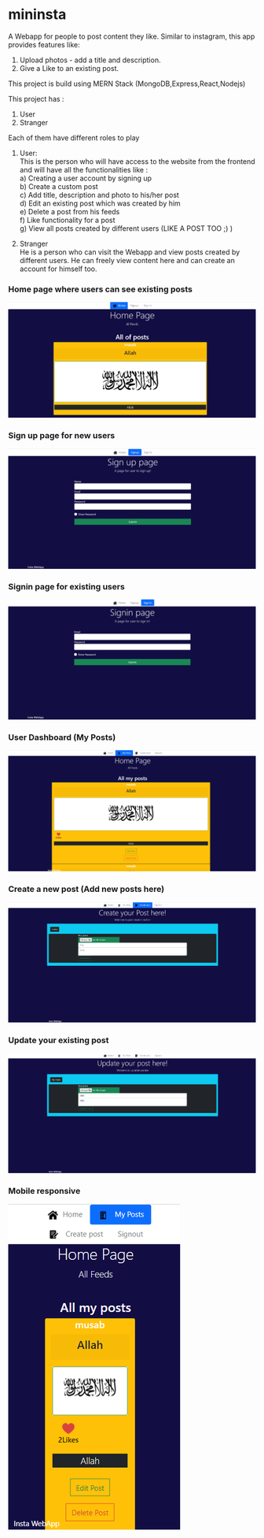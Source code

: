 # mininsta

A Webapp for people to post content they like. Similar to instagram, this app provides features like:
1. Upload photos - add a title and description.
2. Give a Like to an existing post.

This project is build using MERN Stack (MongoDB,Express,React,Nodejs)</br>

This project has :</br>
1. User</br>
2. Stranger</br>

Each of them have different roles to play

1. User:</br>
This is the person who will have access to the website from the frontend and will have all the functionalities like :</br>
a) Creating a user account by signing up </br>
b) Create a custom post </br>
c) Add title, description and photo to his/her post</br>
d) Edit an existing post which was created by him </br>
e) Delete a post from his feeds</br>
f) Like functionality for a post</br>
g) View all posts created by different users (LIKE A POST TOO ;) )</br>

2. Stranger</br>
He is a person who can visit the Webapp and view posts created by different users. He can freely view content here and can create an account for himself too.</br>


### Home page where users can see existing posts

![](app-screenshots/1.png)


### Sign up page for new users

![](app-screenshots/2.png)


### Signin page for existing users

![](app-screenshots/3.png)


### User Dashboard (My Posts) 

![](app-screenshots/4.png)


### Create a new post (Add new posts here)

![](app-screenshots/5.png)


### Update your existing post 

![](app-screenshots/6.png)


### Mobile responsive

![](app-screenshots/7.png)
